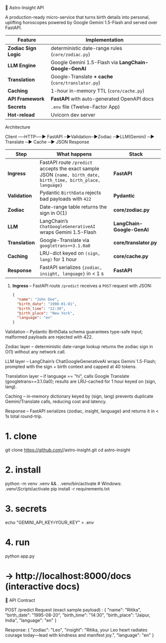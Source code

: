 🌌 Astro-Insight API

A production-ready micro-service that turns birth details into personal, uplifting horoscopes powered by Google Gemini 1.5-Flash and served over FastAPI.

| Feature               | Implementation                                         |
| --------------------- | ------------------------------------------------------ |
| **Zodiac Sign Logic** | deterministic date-range rules (`core/zodiac.py`)      |
| **LLM Engine**        | Google Gemini 1.5-Flash via **LangChain-Google-GenAI** |
| **Translation**       | Google-Translate **+ cache** (`core/translator.py`)    |
| **Caching**           | 1-hour in-memory TTL (`core/cache.py`)                 |
| **API Framework**     | **FastAPI** with auto-generated OpenAPI docs           |
| **Secrets**           | `.env` file (Twelve-Factor App)                        |
| **Hot-reload**        | Uvicorn dev server                                     |


Architecture

Client ──HTTP──► FastAPI ─►Validation─►Zodiac ─►LLM(Gemini) ─► Translate ─► Cache ─► JSON Response

| Step            | What happens                                                                                                   | Stack                      |
| --------------- | -------------------------------------------------------------------------------------------------------------- | -------------------------- |
| **Ingress**     | FastAPI route `/predict` accepts the exact sample JSON `{name, birth_date, birth_time, birth_place, language}` | **FastAPI**                |
| **Validation**  | Pydantic `BirthData` rejects bad payloads with `422`                                                           | **Pydantic**               |
| **Zodiac**      | Date-range table returns the sign in O(1)                                                                      | **core/zodiac.py**         |
| **LLM**         | LangChain’s `ChatGoogleGenerativeAI` wraps Gemini 1.5-Flash                                                    | **LangChain-Google-GenAI** |
| **Translation** | Google-Translate via `googletrans==3.1.0a0`                                                                    | **core/translator.py**     |
| **Caching**     | LRU-dict keyed on `(sign, lang)` for 1 hour                                                                    | **core/cache.py**          |
| **Response**    | FastAPI serializes `{zodiac, insight, language}` in < 1 s                                                      | **FastAPI**                |


1. **Ingress** – FastAPI route `/predict` receives a `POST` request with JSON:  
   ```json
   {
     "name": "John Doe",
     "birth_date": "1990-01-01",
     "birth_time": "12:30",
     "birth_place": "New York",
     "language": "en"
   }
Validation – Pydantic BirthData schema guarantees type-safe input; malformed payloads are rejected with 422.

Zodiac layer – deterministic date-range lookup returns the zodiac sign in O(1) without any network call.

LLM layer – LangChain’s ChatGoogleGenerativeAI wraps Gemini 1.5-Flash; prompted with the sign + birth context and capped at 40 tokens.

Translation layer – if language == "hi", calls Google Translate (googletrans==3.1.0a0); results are LRU-cached for 1 hour keyed on (sign, lang).

Caching – in-memory dictionary keyed by (sign, lang) prevents duplicate Gemini/Translate calls, reducing cost and latency.

Response – FastAPI serializes {zodiac, insight, language} and returns it in < 1s total round-trip.


# 1. clone
git clone https://github.com/<you>/astro-insight.git
cd astro-insight

# 2. install
python -m venv .venv && . .venv/bin/activate   # Windows: .venv\Scripts\activate
pip install -r requirements.txt

# 3. secrets
echo "GEMINI_API_KEY=YOUR_KEY" > .env

# 4. run
python app.py
# → http://localhost:8000/docs  (interactive docs)




📖 API Contract

POST /predict
Request (exact sample payload) : 
{
  "name": "Ritika",
  "birth_date": "1995-08-20",
  "birth_time": "14:30",
  "birth_place": "Jaipur, India",
  "language": "en"
}

Response:
{
  "zodiac": "Leo",
  "insight": "Ritika, your Leo heart radiates courage today—lead with kindness and manifest joy.",
  "language": "en"
}

